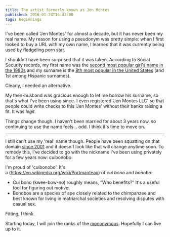 ```yaml
---
title: The artist formerly known as Jen Montes
published: 2016-01-24T16:43:00
tags: beginnings
---
```


I've been called 'Jen Montes' for almost a decade, but it has never been my real name. My reason for using a pseudonym was pretty simple: when I first looked to buy a URL with my own name, I learned that it was currently being used by fledgeling porn star.

I shouldn't have been surprised that it was taken. According to Social Security records, my first name was the [second most popular girl's name in the 1980s](https://www.ssa.gov/oact/babynames/decades/names1980s.html) and my surname is the [8th most popular in the United States](http://www.census.gov/topics/population/genealogy/data/2000_surnames.html) (and 1st among Hispanic surnames).

Clearly, I needed an alternative.

My then-husband was gracious enough to let me borrow his surname, so that's what I've been using since. I even registered 'Jen Montes LLC' so that people could write checks to this 'Jen Montes' without their banks raising a fit. It was *legit*.

Things change though. I haven't been married for about 3 years now, so continuing to use the name feels... odd. I think it's time to move on.

---

I still can't use my 'real' name though. People have been squatting on that domain [since 2001](https://web.archive.org/web/*/jennifergarcia.com) and it doesn't look like that will change anytime soon. To remedy this, I've decided to go with the nickname I've been using privately for a few years now: cuibonobo.

I'm proud of 'cuibonobo'. It's a (https://en.wikipedia.org/wiki/Portmanteau) of *cui bono* and *bonobo*:

- Cui bono (kwee-bow-no) roughly means, “Who benefits?” It's a useful tool for figuring out motive.
- Bonobos are a species of ape closely related to the chimpanzee and best known for living in matriarchal societies and resolving disputes with casual sex.

Fitting, I think.

Starting today, I will join the ranks of the [mononymous](https://en.wikipedia.org/wiki/Mononymous_person). Hopefully I can live up to it.
